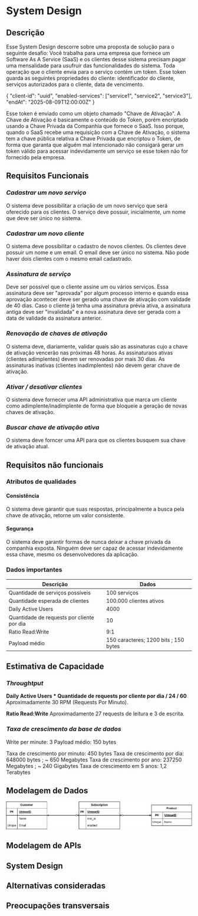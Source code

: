 # System Design

## Descrição
Esse System Design descorre sobre uma proposta de solução para o seguinte desafio:
Você trabalha para uma empresa que fornece um Software As A Service (SaaS) e os clientes desse sistema precisam pagar uma mensalidade para usufruir das funcionalidades do sistema. Toda operação que o cliente envia para o serviço contém um token. Esse token guarda as seguintes propriedades do cliente: identificador do cliente, serviços autorizados para o cliente, data de vencimento.

{
	"client-id": "uuid",
	"enabled-services": ["service1", "service2", "service3"],
	"endAt": "2025-08-09T12:00:00Z"
}

Esse token é enviado como um objeto chamado "Chave de Ativação". A Chave de Ativação é basicamente o conteúdo do Token, porém encriptado usando a Chave Privada da Companhia que fornece o SaaS. Isso porque, quando o SaaS recebe uma requisição com a Chave de Ativação, o sistema tem a chave pública relativa a Chave Privada que encriptou o Token, de forma que garanta que alguém mal intencionado não consigará gerar um token válido para acessar indevidamente um serviço se esse token não for fornecido pela empresa.


## Requisitos Funcionais

### *Cadastrar um novo serviço*
O sistema deve possibilitar a criação de um novo serviço que será oferecido para os clientes. O serviço deve possuir, inicialmente, um nome que deve ser único no sistema.

### *Cadastrar um novo cliente*
O sistema deve possibilitar o cadastro de novos clientes. Os clientes deve possuir um nome e um email. O email deve ser único no sistema. Não pode haver dois clientes com o mesmo email cadastrado.

### *Assinatura de serviço*
Deve ser possível que o cliente assine um ou vários serviços. Essa assinatura deve ser "aprovada" por algum processo interno e quando essa aprovação acontecer deve ser gerado uma chave de ativação com validade de 40 dias. Caso o cliente já tenha uma assinatura prévia ativa, a assinatura antiga deve ser "invalidada" e a nova assinatura deve ser gerada com a data de validade da assinatura anterior.

### *Renovação de chaves de ativação*
O sistema deve, diariamente, validar quais são as assinaturas cujo a chave de ativação vencerão nas próximas 48 horas. As assinaturaos ativas (clientes adimplentes) devem ser renovadas por mais 30 dias. As assinaturas inativas (clientes inadimplentes) não devem gerar chave de ativação.

### *Ativar / desativar clientes*
O sistema deve fornecer uma API administrativa que marca um cliente como adimplente/inadimplente de forma que bloqueie a geração de novas chaves de ativação.

### *Buscar chave de ativação ativa*
O sistema deve forncer uma API para que os clientes busquem sua chave de ativação atual.

## Requisitos não funcionais
### Atributos de qualidades

#### Consistência
O sistema deve garantir que suas respostas, principalmente a busca pela chave de ativação, retorne um valor consistente.

#### Segurança
O sistema deve garantir formas de nunca deixar a chave privada da companhia exposta. Ninguém deve ser capaz de acessar indevidamente essa chave, mesmo os desenvolvedores da aplicação.

### Dados importantes

| Descrição 									| Dados									|
|-----------------------------------------------|---------------------------------------|
| Quantidade de serviços possíveis 				| 100 serviços 							|
| Quantidade esperada de clientes 				| 100.000 clientes ativos 				|
| Daily Active Users 							| 4000 									|
| Quantidade de requests por cliente por dia 	| 10 									|
| Ratio Read:Write 								| 9:1 				 					|
| Payload médio									| 150 caracteres; 1200 bits ; 150 bytes	|


## Estimativa de Capacidade

### *Throughtput*
**Daily Active Users * Quantidade de requests por cliente por dia / 24 / 60**
Aproximadamente 30 RPM (Requests Por Minuto).

**Ratio Read:Write**
Aproximadamente 27 requests de leitura e 3 de escrita.

### *Taxa de crescimento da base de dados*
Write per minute: 3
Payload médio: 150 bytes

Taxa de crescimento por minuto: 450 bytes
Taxa de crescimento por dia: 	648000 bytes ; ~ 650 Megabytes
Taxa de crescimento por ano:	237250 Megabytes ; ~ 240 Gigabytes
Taxa de crescimento em 5 anos: 	1,2 Terabytes


## Modelagem de Dados
![SistemaAtivação-ERM.jpg](SistemaAtiva%C3%A7%C3%A3o-ERM.jpg)

## Modelagem de APIs


## System Design


## Alternativas consideradas


## Preocupações transversais

